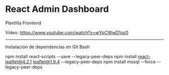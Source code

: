 # React Admin Dashboard
Plantilla Frontend

Video: https://www.youtube.com/watch?v=wYpCWwD1oz0

--------------------------------------------------------------------------------------------------------------------------------

Instalación de dependencias en Git Bash

npm install react-scripts --save --legacy-peer-deps
npm install react-leaflet@4.2.1 leaflet@1.9.4 --legacy-peer-deps
npm install mssql --force --legacy-peer-deps



